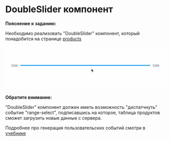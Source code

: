# DoubleSlider компонент 
  
**Пояснение к заданию:**

Необходимо реализовать "DoubleSlider" компонент, который понадобится на странице 
[products](https://course-js.javascript.ru/products)

!["DoubleSlider"](public/double-slider.gif)

**Обратите внимание:** 

"DoubleSlider" компонент должен иметь возможность "диспатчнуть" событие
"range-select", подписавшись на которое, таблица продуктов сможет загрузить
новые данные с сервера.

Подробнее про генерация пользовательских событий смотри в [учебнике](https://learn.javascript.ru/dispatch-events)
